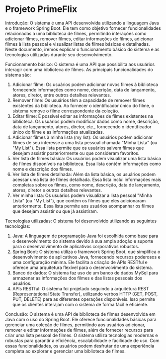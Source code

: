 # Projeto PrimeFlix


Introdução:
O sistema é uma API desenvolvida utilizando a linguagem Java e o framework Spring Boot. Ele tem como objetivo fornecer funcionalidades relacionadas a uma biblioteca de filmes, permitindo interações como adicionar filmes, remover filmes, editar informações de filmes, adicionar filmes à lista pessoal e visualizar listas de filmes básicas e detalhadas. Neste documento, iremos explicar o funcionamento básico do sistema e as tecnologias utilizadas durante seu desenvolvimento.

Funcionamento básico:
O sistema é uma API que possibilita aos usuários interagir com uma biblioteca de filmes. As principais funcionalidades do sistema são:

1. Adicionar filme: Os usuários podem adicionar novos filmes à biblioteca fornecendo informações como nome, descrição, data de lançamento, atores, diretor, entre outros detalhes relevantes.
2. Remover filme: Os usuários têm a capacidade de remover filmes existentes da biblioteca. Ao fornecer o identificador único do filme, o sistema remove o filme correspondente da coleção.
3. Editar filme: É possível editar as informações de filmes existentes na biblioteca. Os usuários podem modificar dados como nome, descrição, data de lançamento, atores, diretor, etc., fornecendo o identificador único do filme e as informações atualizadas.
4. Adicionar filmes à minha lista (my list): Os usuários podem adicionar filmes de seu interesse a uma lista pessoal chamada "Minha Lista" (ou "My List"). Essa lista permite que os usuários salvem filmes que desejam assistir posteriormente ou que consideram favoritos.
5. Ver lista de filmes básica: Os usuários podem visualizar uma lista básica de filmes disponíveis na biblioteca. Essa lista contém informações como nome e descrição dos filmes.
6. Ver lista de filmes detalhada: Além da lista básica, os usuários podem acessar uma lista de filmes detalhada. Essa lista inclui informações mais completas sobre os filmes, como nome, descrição, data de lançamento, atores, diretor e outros detalhes relevantes.
7. Ver minha lista: Os usuários podem visualizar a lista pessoal "Minha Lista" (ou "My List"), que contém os filmes que eles adicionaram anteriormente. Essa lista permite aos usuários acompanhar os filmes que desejam assistir ou que já assistiram.

Tecnologias utilizadas:
O sistema foi desenvolvido utilizando as seguintes tecnologias:

1. Java: A linguagem de programação Java foi escolhida como base para o desenvolvimento do sistema devido à sua ampla adoção e suporte para o desenvolvimento de aplicativos corporativos robustos.
2. Spring Boot: O sistema utiliza o framework Spring Boot, que simplifica o desenvolvimento de aplicativos Java, fornecendo recursos poderosos e uma configuração mínima. Ele facilita a criação de APIs RESTful e oferece uma arquitetura flexível para o desenvolvimento do sistema.
3. Banco de dados: O sistema faz uso de um banco de dados MySql para armazenar as informações dos filmes e das listas pessoais dos usuários.
4. APIs RESTful: O sistema foi projetado seguindo a arquitetura REST (Representational State Transfer), utilizando verbos HTTP (GET, POST, PUT, DELETE) para as diferentes operações disponíveis. Isso permite que os clientes interajam com o sistema de forma fácil e eficiente.

Conclusão:
O sistema é uma API de biblioteca de filmes desenvolvida em Java com o uso do Spring Boot. Ele oferece funcionalidades básicas para gerenciar uma coleção de filmes, permitindo aos usuários adicionar, remover e editar informações de filmes, além de fornecer recursos para criar uma lista pessoal de filmes. O sistema utiliza tecnologias modernas e robustas para garantir a eficiência, escalabilidade e facilidade de uso. Com essas funcionalidades, os usuários podem desfrutar de uma experiência completa ao explorar e gerenciar uma biblioteca de filmes.
